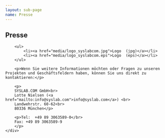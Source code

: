 ```yaml
---
layout: sub-page
name: Presse
---
```


<section id="press">
    <div class="container">
        <h2>Presse</h2>
        
        <ul>
            <li><a href="media/logo_syslabcom.jpg">Logo  (jpg)</a></li>
            <li><a href="media/logo_syslabcom.eps">Logo  (eps)</a></li>
        </ul>
        
        <p>Wenn Sie weitere Informationen möchten oder Fragen zu unseren Projekten und Geschäftsfeldern haben, können Sie uns direkt zu kontaktieren:</p>

        <p>
        SYSLAB.COM GmbH<br>
        Lotte Nielsen (<a href="mailto:info@syslab.com">info@syslab.com</a>) <br>
        Landwehrstr. 60-62<br>
        80336 München</p>

        <p>Tel:  +49 89 3063589-0</br>
        Fax: +49 89 3063589-9
        </p>
    </div>
</section>
